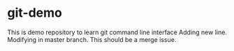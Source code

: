 # git-demo
This is demo repository to learn git command line interface
Adding new line. Modifying in master branch.
This should be a merge issue.
